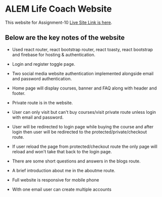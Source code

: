 # ALEM Life Coach Website

This website for Assignment-10 [Live Site Link is here](https://alem-life-coach.web.app/).

## Below are the key notes of the website

* Used react router, react bootstrap router, react toasty, react bootstrap and firebase for hosting & authentication. 

* Login and register toggle page.
  
* Two social media website authentication implemented alongside email and password authentication.

* Home page will display courses, banner and FAQ along with header and footer.
  
* Private route is in the website. 
  
* User can only visit but can't buy courses/visit private route unless login with email and password.

* User will be redirected to login page while buying the course and after login then user will be redirected to the protected/private/checkout route.

* If user reload the page from protected/checkout  route the only page will reload and won't take that back to the login page.

* There are some short questions and answers in the blogs route.

* A brief introduction about me in the aboutme route. 

* Full website is responsive for mobile phone

* With one email user can create multiple accounts
